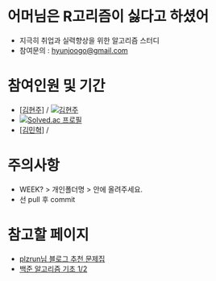 # 어머님은 R고리즘이 싫다고 하셨어

- 지극히 취업과 실력향상을 위한 알고리즘 스터디
- 참여문의 : hyunjoogo@gmail.com

# 참여인원 및 기간

- [[김현주]](https://github.com/hyunjoogo) / [![김현주](http://mazassumnida.wtf/api/mini/generate_badge?boj=kiusama)](https://solved.ac/kiusama)
- [![Solved.ac
프로필](http://mazassumnida.wtf/api/v2/generate_badge?boj=kiusama)](https://solved.ac/kiusama)
- [[김민혁]](https://github.com/Miintoo) /





# 주의사항

- WEEK? > 개인폴더명 > 안에 올려주세요.
- 선 pull 후 commit

# 참고할 페이지

- [plzrun님 블로그 추천 문제집](https://github.com/hyunjoogo/Rgorithm/blob/main/%EB%AD%98%EC%A2%8B%EC%95%84%ED%95%A0%EC%A7%80%EB%AA%B0%EB%9D%BC%EC%84%9C%EC%A4%80%EB%B9%84%ED%96%88%EC%96%B4/plzrun.html)
- [백준 알고리즘 기초 1/2](https://code.plus/course/41)
